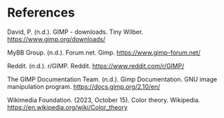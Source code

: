 
# References

David, P. (n.d.). GIMP - downloads. Tiny Wilber. https://www.gimp.org/downloads/ 

MyBB Group. (n.d.). Forum.net. Gimp. https://www.gimp-forum.net/ 

Reddit. (n.d.). r/GIMP. Reddit. https://www.reddit.com/r/GIMP/ 

The GIMP Documentation Team. (n.d.). Gimp Documentation. GNU image manipulation program. https://docs.gimp.org/2.10/en/ 

Wikimedia Foundation. (2023, October 15). Color theory. Wikipedia. https://en.wikipedia.org/wiki/Color_theory 